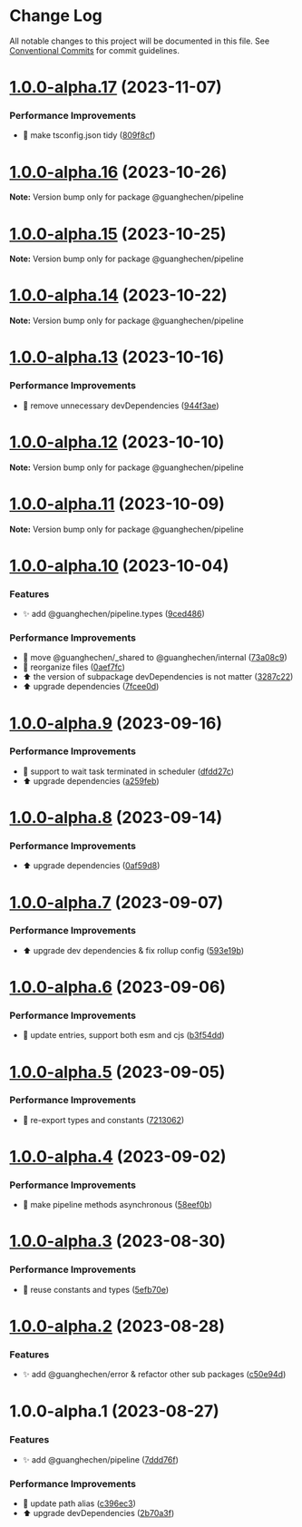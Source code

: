 # Change Log

All notable changes to this project will be documented in this file.
See [Conventional Commits](https://conventionalcommits.org) for commit guidelines.

# [1.0.0-alpha.17](https://github.com/guanghechen/sora/compare/@guanghechen/pipeline@1.0.0-alpha.16...@guanghechen/pipeline@1.0.0-alpha.17) (2023-11-07)


### Performance Improvements

* 🔧 make tsconfig.json tidy ([809f8cf](https://github.com/guanghechen/sora/commit/809f8cf6b18da2d8fbba1566a5f4a783b52683da))





# [1.0.0-alpha.16](https://github.com/guanghechen/sora/compare/@guanghechen/pipeline@1.0.0-alpha.15...@guanghechen/pipeline@1.0.0-alpha.16) (2023-10-26)

**Note:** Version bump only for package @guanghechen/pipeline





# [1.0.0-alpha.15](https://github.com/guanghechen/sora/compare/@guanghechen/pipeline@1.0.0-alpha.14...@guanghechen/pipeline@1.0.0-alpha.15) (2023-10-25)

**Note:** Version bump only for package @guanghechen/pipeline





# [1.0.0-alpha.14](https://github.com/guanghechen/sora/compare/@guanghechen/pipeline@1.0.0-alpha.13...@guanghechen/pipeline@1.0.0-alpha.14) (2023-10-22)

**Note:** Version bump only for package @guanghechen/pipeline





# [1.0.0-alpha.13](https://github.com/guanghechen/sora/compare/@guanghechen/pipeline@1.0.0-alpha.12...@guanghechen/pipeline@1.0.0-alpha.13) (2023-10-16)


### Performance Improvements

* 🔧 remove unnecessary devDependencies ([944f3ae](https://github.com/guanghechen/sora/commit/944f3aee64e68ce52ca30237c7d0240a82c9c58f))





# [1.0.0-alpha.12](https://github.com/guanghechen/sora/compare/@guanghechen/pipeline@1.0.0-alpha.11...@guanghechen/pipeline@1.0.0-alpha.12) (2023-10-10)

**Note:** Version bump only for package @guanghechen/pipeline





# [1.0.0-alpha.11](https://github.com/guanghechen/sora/compare/@guanghechen/pipeline@1.0.0-alpha.10...@guanghechen/pipeline@1.0.0-alpha.11) (2023-10-09)

**Note:** Version bump only for package @guanghechen/pipeline





# [1.0.0-alpha.10](https://github.com/guanghechen/sora/compare/@guanghechen/pipeline@1.0.0-alpha.9...@guanghechen/pipeline@1.0.0-alpha.10) (2023-10-04)


### Features

* ✨ add @guanghechen/pipeline.types ([9ced486](https://github.com/guanghechen/sora/commit/9ced486ad6ad5598968701c87588fe94b4012e9e))


### Performance Improvements

* :truck:  move @guanghechen/_shared to @guanghechen/internal ([73a08c9](https://github.com/guanghechen/sora/commit/73a08c918d5bf1eeb3c6daa69dc50169198b77bf))
* 🎨 reorganize files ([0aef7fc](https://github.com/guanghechen/sora/commit/0aef7fce0cca25b2f4c40ba5881a37cdd1bcb40f))
* ⬆️ the version of subpackage devDependencies is not matter ([3287c22](https://github.com/guanghechen/sora/commit/3287c22fb150af6620c1c9f6f4b186498aea815b))
* ⬆️ upgrade dependencies ([7fcee0d](https://github.com/guanghechen/sora/commit/7fcee0de7b515b1cc9e18758c2be1f38a7374cfb))





# [1.0.0-alpha.9](https://github.com/guanghechen/sora/compare/@guanghechen/pipeline@1.0.0-alpha.8...@guanghechen/pipeline@1.0.0-alpha.9) (2023-09-16)


### Performance Improvements

* 🎨 support to wait task terminated in scheduler ([dfdd27c](https://github.com/guanghechen/sora/commit/dfdd27c3aa7368121873879929e6abd00a031a67))
* ⬆️ upgrade dependencies ([a259feb](https://github.com/guanghechen/sora/commit/a259feba5933148a34e4f498c9b883a5f87b7b50))





# [1.0.0-alpha.8](https://github.com/guanghechen/sora/compare/@guanghechen/pipeline@1.0.0-alpha.7...@guanghechen/pipeline@1.0.0-alpha.8) (2023-09-14)


### Performance Improvements

* ⬆️ upgrade dependencies ([0af59d8](https://github.com/guanghechen/sora/commit/0af59d85d8c2c514f57e5289e87f0a3cbb6ab5ab))





# [1.0.0-alpha.7](https://github.com/guanghechen/sora/compare/@guanghechen/pipeline@1.0.0-alpha.6...@guanghechen/pipeline@1.0.0-alpha.7) (2023-09-07)


### Performance Improvements

* ⬆️ upgrade dev dependencies & fix rollup config ([593e19b](https://github.com/guanghechen/sora/commit/593e19bf68c159ec4f9f5d34a567c832997b5055))





# [1.0.0-alpha.6](https://github.com/guanghechen/sora/compare/@guanghechen/pipeline@1.0.0-alpha.5...@guanghechen/pipeline@1.0.0-alpha.6) (2023-09-06)


### Performance Improvements

* 🔧 update entries, support both esm and cjs ([b3f54dd](https://github.com/guanghechen/sora/commit/b3f54dde89d3b079c422e062cef795194482e165))





# [1.0.0-alpha.5](https://github.com/guanghechen/sora/compare/@guanghechen/pipeline@1.0.0-alpha.4...@guanghechen/pipeline@1.0.0-alpha.5) (2023-09-05)


### Performance Improvements

* 🎨 re-export types and constants ([7213062](https://github.com/guanghechen/sora/commit/721306218d253c3dad6549f145cf51c81e86d9ad))





# [1.0.0-alpha.4](https://github.com/guanghechen/sora/compare/@guanghechen/pipeline@1.0.0-alpha.3...@guanghechen/pipeline@1.0.0-alpha.4) (2023-09-02)


### Performance Improvements

* 🎨 make pipeline methods asynchronous ([58eef0b](https://github.com/guanghechen/sora/commit/58eef0b9ddc1a09714d9a63e3f5063752b4ec73a))





# [1.0.0-alpha.3](https://github.com/guanghechen/sora/compare/@guanghechen/pipeline@1.0.0-alpha.2...@guanghechen/pipeline@1.0.0-alpha.3) (2023-08-30)


### Performance Improvements

* 🎨 reuse constants and types ([5efb70e](https://github.com/guanghechen/sora/commit/5efb70e6df130dc870ccb5add632291dcbd94809))





# [1.0.0-alpha.2](https://github.com/guanghechen/sora/compare/@guanghechen/pipeline@1.0.0-alpha.1...@guanghechen/pipeline@1.0.0-alpha.2) (2023-08-28)


### Features

* ✨ add @guanghechen/error & refactor other sub packages ([c50e94d](https://github.com/guanghechen/sora/commit/c50e94de4b9e6d7fd635c10e202eb8bdc4f4f8dd))





# 1.0.0-alpha.1 (2023-08-27)


### Features

* ✨ add @guanghechen/pipeline ([7ddd76f](https://github.com/guanghechen/sora/commit/7ddd76fcb108a9151bfaec55096710c1aa523bbf))


### Performance Improvements

* 🔧 update path alias ([c396ec3](https://github.com/guanghechen/sora/commit/c396ec3316b2b19a69ba0234cc7a9d86edd9fac2))
* ⬆️ upgrade devDependencies ([2b70a3f](https://github.com/guanghechen/sora/commit/2b70a3f5b895ed51de035b962d843661475663d6))
